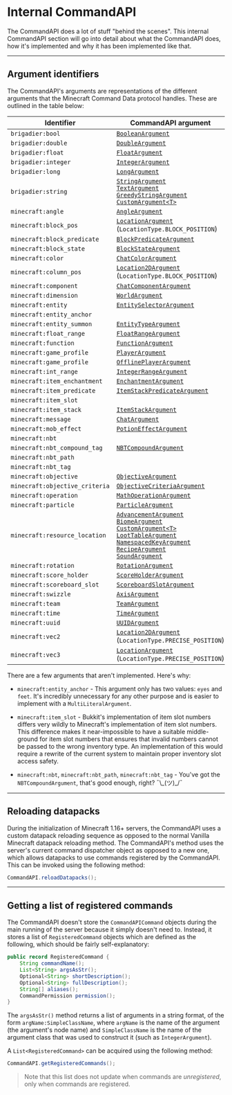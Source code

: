 # Internal CommandAPI

The CommandAPI does a lot of stuff "behind the scenes". This internal CommandAPI section will go into detail about what the CommandAPI does, how it's implemented and why it has been implemented like that.

-----

## Argument identifiers

The CommandAPI's arguments are representations of the different arguments that the Minecraft Command Data protocol handles. These are outlined in the table below:

| Identifier | CommandAPI argument |
|-|-|
| `brigadier:bool` | [`BooleanArgument`](./argument_primitives.md#boolean-arguments) |
| `brigadier:double` | [`DoubleArgument`](./argument_primitives.md#numerical-arguments) |
| `brigadier:float` | [`FloatArgument`](./argument_primitives.md#numerical-arguments) |
| `brigadier:integer` | [`IntegerArgument`](./argument_primitives.md#numerical-arguments) |
| `brigadier:long` | [`LongArgument`](./argument_primitives.md#numerical-arguments) |
| `brigadier:string` | [`StringArgument`](./argument_strings.md#string-argument)<br />[`TextArgument`](./argument_strings.md#text-argument)<br />[`GreedyStringArgument`](./argument_strings.md#greedy-string-argument)<br />[`CustomArgument<T>`](./argument_custom.md) |
| `minecraft:angle` | [`AngleArgument`](./argument_angle.md) |
| `minecraft:block_pos` | [`LocationArgument`](./argument_locations.md#location-3d-space)<br />(`LocationType.BLOCK_POSITION`) |
| `minecraft:block_predicate` | [`BlockPredicateArgument`](./argument_blockpredicate.md) |
| `minecraft:block_state` | [`BlockStateArgument`](./argument_blockstate.md) |
| `minecraft:color` | [`ChatColorArgument`](./argument_chats.md#chat-color-argument) |
| `minecraft:column_pos` | [`Location2DArgument`](./argument_locations.md#location-2d-space) <br />(`LocationType.BLOCK_POSITION`) |
| `minecraft:component` | [`ChatComponentArgument`](./argument_chats.md#chat-component-argument) |
| `minecraft:dimension` | [`WorldArgument`](./argument_world.md) |
| `minecraft:entity` | [`EntitySelectorArgument`](./argument_entities.md#entity-selector-argument) |
| `minecraft:entity_anchor` | |
| `minecraft:entity_summon` | [`EntityTypeArgument`](./argument_entities.md#entity-type-argument) |
| `minecraft:float_range` | [`FloatRangeArgument`](./argument_range.md#the-integerrange--floatrange-class) |
| `minecraft:function` | [`FunctionArgument`](./functionwrapper.md) |
| `minecraft:game_profile` | [`PlayerArgument`](./argument_entities.md#player-argument) |
| `minecraft:game_profile` | [`OfflinePlayerArgument`](./argument_entities.md#offlineplayer-argument) |
| `minecraft:int_range` | [`IntegerRangeArgument`](./argument_range.md#the-integerrange--floatrange-class) |
| `minecraft:item_enchantment` | [`EnchantmentArgument`](./argument_enchantment.md) |
| `minecraft:item_predicate` | [`ItemStackPredicateArgument`](./argument_itemstackpredicate.md) |
| `minecraft:item_slot` | |
| `minecraft:item_stack` | [`ItemStackArgument`](./argument_itemstack.md) |
| `minecraft:message` | [`ChatArgument`](./argument_chats.md#chat-argument) |
| `minecraft:mob_effect` | [`PotionEffectArgument`](./argument_potion.md) |
| `minecraft:nbt` | |
| `minecraft:nbt_compound_tag` | [`NBTCompoundArgument`](./argument_nbt.md) |
| `minecraft:nbt_path` | |
| `minecraft:nbt_tag` | |
| `minecraft:objective` | [`ObjectiveArgument`](./argument_objectives.md#objective-argument) |
| `minecraft:objective_criteria` | [`ObjectiveCriteriaArgument`](./argument_objectives.md#objective-criteria-argument) |
| `minecraft:operation` | [`MathOperationArgument`](./argument_mathoperation.md) |
| `minecraft:particle` | [`ParticleArgument`](./argument_particle.md) |
| `minecraft:resource_location` | [`AdvancementArgument`](./advancementargument.md)<br />[`BiomeArgument`](./argument_biome.md)<br />[`CustomArgument<T>`](./argument_custom.md)<br />[`LootTableArgument`](./argument_loottable.md)<br />[`NamespacedKeyArgument`](./argument_namespacedkey.md)<br />[`RecipeArgument`](./argument_recipe.md)<br />[`SoundArgument`](./argument_sound.md) |
| `minecraft:rotation` | [`RotationArgument`](./argument_rotation.md) |
| `minecraft:score_holder` | [`ScoreHolderArgument`](./argument_scoreboards.md#score-holder-argument) |
| `minecraft:scoreboard_slot` | [`ScoreboardSlotArgument`](./argument_scoreboards.md#scoreboard-slot-argument) |
| `minecraft:swizzle` | [`AxisArgument`](./argument_axis.md) |
| `minecraft:team` | [`TeamArgument`](./argument_team.md) |
| `minecraft:time` | [`TimeArgument`](./argument_time.md) |
| `minecraft:uuid` | [`UUIDArgument`](./argument_uuid.md) |
| `minecraft:vec2` | [`Location2DArgument`](./argument_locations.md#location-2d-space)<br />(`LocationType.PRECISE_POSITION`) |
| `minecraft:vec3` | [`LocationArgument`](./argument_locations.md#location-3d-space)<br />(`LocationType.PRECISE_POSITION`) |

There are a few arguments that aren't implemented. Here's why:

- `minecraft:entity_anchor` - This argument only has two values: `eyes` and `feet`. It's incredibly unnecessary for any other purpose and is easier to implement with a `MultiLiteralArgument`.

- `minecraft:item_slot` - Bukkit's implementation of item slot numbers differs very wildly to Minecraft's implementation of item slot numbers. This difference makes it near-impossible to have a suitable middle-ground for item slot numbers that ensures that invalid numbers cannot be passed to the wrong inventory type. An implementation of this would require a rewrite of the current system to maintain proper inventory slot access safety.
- `minecraft:nbt`, `minecraft:nbt_path`, `minecraft:nbt_tag` - You've got the `NBTCompoundArgument`, that's good enough, right? ¯\\\_(ツ)\_/¯

-----

## Reloading datapacks

During the initialization of Minecraft 1.16+ servers, the CommandAPI uses a custom datapack reloading sequence as opposed to the normal Vanilla Minecraft datapack reloading method. The CommandAPI's method uses the server's current command dispatcher object as opposed to a new one, which allows datapacks to use commands registered by the CommandAPI. This can be invoked using the following method:

```java
CommandAPI.reloadDatapacks();
```

-----

## Getting a list of registered commands

The CommandAPI doesn't store the `CommandAPICommand` objects during the main running of the server because it simply doesn't need to. Instead, it stores a list of `RegisteredCommand` objects which are defined as the following, which should be fairly self-explanatory:

```java
public record RegisteredCommand {
    String commandName();
    List<String> argsAsStr();
    Optional<String> shortDescription();
    Optional<String> fullDescription();
    String[] aliases();
    CommandPermission permission();
}
```

The `argsAsStr()` method returns a list of arguments in a string format, of the form `argName:SimpleClassName`, where `argName` is the name of the argument (the argument's node name) and `SimpleClassName` is the name of the argument class that was used to construct it (such as `IntegerArgument`).

A `List<RegisteredCommand>` can be acquired using the following method:

```java
CommandAPI.getRegisteredCommands();
```

> Note that this list does not update when commands are _unregistered_, only when commands are registered.
